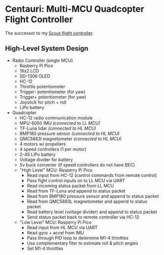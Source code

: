 # Centauri: Multi-MCU Quadcopter Flight Controller
The successor to my [Scout flight controller](https://github.com/TimHanewich/scout).

## High-Level System Design
- Radio Controller (single MCU)
    - Rasberry Pi Pico
    - 16x2 LCD
    - SD-1306 OLED
    - HC-12
    - Throttle potentiometer
    - Trigger- potentiometer (for yaw)
    - Trigger+ potentiometer (for yaw)
    - Joystick for pitch + roll
    - LiPo battery
- Quadcopter
    - HC-12 radio communication module
    - MPU-6050 IMU *(connected to LL MCU)*
    - TF-Luna lidar *(connected to HL MCU)*
    - BMP180 pressure sensor *(connected to HL MCU)*
    - QMC5883l magnetometer *(connected to HL MCU)*
    - 4 motors w/ propellers
    - 4 speed controllers (1 per motor)
    - 2-4S LiPo battery
    - Voltage divider for battery
    - 5v buck converter (if speed controllers do not have BEC)
    - "High Level" MCU: Rasperry Pi Pico
        - Read input from HC-12 (control commands from remote control)
        - Pass fight control inputs on to LL MCU via UART
        - Read incoming status packet from LL MCU
        - Read from TF-Luna and append to status packet
        - Read from BMP180 pressure sensor and append to status packet
        - Read from QMC5883L magnetometer and append to status packet
        - Read battery level (voltage divider) and append to status packet
        - Send status packet back to remote controller via HC-12
    - "Low Level" MCU: Rasperry Pi Pico
        - Read input from HL MCU via UART
        - Read gyro + accel from IMU
        - Pass through PID loop to determine M1-4 throttles
        - Use complementary fiter to estimate roll & pitch angles
        - Set M1-4 throttles